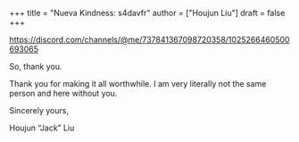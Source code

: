 +++
title = "Nueva Kindness: s4davfr"
author = ["Houjun Liu"]
draft = false
+++

<https://discord.com/channels/@me/737841367098720358/1025266460500693065>

So, thank you.

Thank you for making it all worthwhile. I am very literally not the same person and here without you.

Sincerely yours,

Houjun “Jack” Liu
